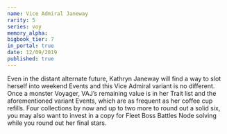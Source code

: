```yaml
---
name: Vice Admiral Janeway
rarity: 5
series: voy
memory_alpha:
bigbook_tier: 7
in_portal: true
date: 12/09/2019
published: true
---
```


Even in the distant alternate future, Kathryn Janeway will find a way to slot herself into weekend Events and this Vice Admiral variant is no different. Once a monster Voyager, VAJ’s remaining value is in her Trait list and the aforementioned variant Events, which are as frequent as her coffee cup refills. Four collections by now and up to two more to round out a solid six, you may also want to invest in a copy for Fleet Boss Battles Node solving while you round out her final stars.
